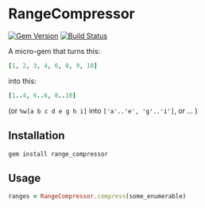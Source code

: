 # RangeCompressor

[![Gem Version](https://badge.fury.io/rb/range_compressor.svg)](http://badge.fury.io/rb/range_compressor)
[![Build Status](https://github.com/jaynetics/range_compressor/workflows/tests/badge.svg)](https://github.com/jaynetics/range_compressor/actions)

A micro-gem that turns this:

```ruby
[1, 2, 3, 4, 6, 8, 9, 10]
```

into this:

```ruby
[1..4, 6..6, 8..10]
```

(or `%w[a b c d e g h i]` into `['a'..'e', 'g'..'i']`, or ... )

## Installation

`gem install range_compressor`

## Usage

```ruby
ranges = RangeCompressor.compress(some_enumerable)
```
